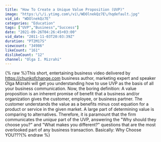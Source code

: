 ```yaml
---
title: "How To Create a Unique Value Proposition (UVP)"
image: "https:\/\/i.ytimg.com\/vi\/WDOlnekQz7E\/hqdefault.jpg"
vid_id: "WDOlnekQz7E"
categories: "Education"
tags: ["UVP","Business","Success"]
date: "2021-09-26T04:26:45+03:00"
vid_date: "2011-11-03T20:03:39Z"
duration: "PT2M17S"
viewcount: "34986"
likeCount: "161"
dislikeCount: "12"
channel: "Olga I. Mizrahi"
---
```

{% raw %}This short, entertaining business video delivered by <a rel="nofollow" target="blank" href="https://chunkofchange.com">https://chunkofchange.com</a> business author, marketing expert and speaker Olga Mizrahi will get you understanding how to use UVP as the basis of all your business communication.  Now, the boring definition: A value proposition is an inherent promise of benefit that a business and/or organization gives the customer, employee, or business partner. The customer understands the value as a benefits minus cost equation for a product or service in the given market. A large part of determining value is comparing to alternatives. Therefore, it is paramount that  the firm communicates the *unique* part of the UVP, answering the &quot;Why should they choose you?&quot; and  &quot;What makes you different?&quot; questions that are the most overlooked part of any business transaction. Basically: Why Choose YOU???{% endraw %}
